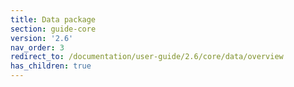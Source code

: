 ```yaml
---
title: Data package
section: guide-core
version: '2.6'
nav_order: 3
redirect_to: /documentation/user-guide/2.6/core/data/overview
has_children: true
---
```

